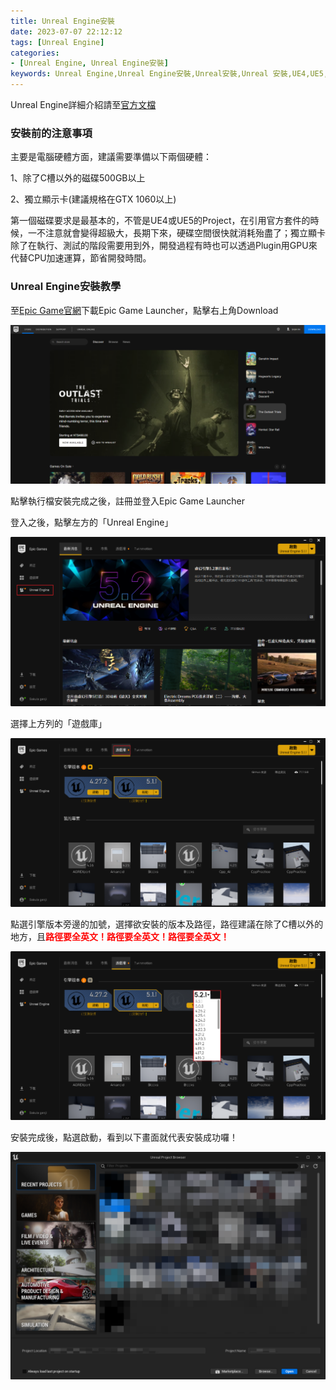 ```yaml
---
title: Unreal Engine安裝
date: 2023-07-07 22:12:12
tags: [Unreal Engine]
categories: 
- [Unreal Engine, Unreal Engine安裝]
keywords: Unreal Engine,Unreal Engine安裝,Unreal安裝,Unreal 安裝,UE4,UE5,Unreal Engine 4,Unreal Engine 5
---
```


Unreal Engine詳細介紹請至[官方文檔](https://www.unrealengine.com/en-US/unreal-engine-5)

<!-- more -->

### 安裝前的注意事項
主要是電腦硬體方面，建議需要準備以下兩個硬體：

1、除了C槽以外的磁碟500GB以上

2、獨立顯示卡(建議規格在GTX 1060以上)

第一個磁碟要求是最基本的，不管是UE4或UE5的Project，在引用官方套件的時候，一不注意就會變得超級大，長期下來，硬碟空間很快就消耗殆盡了；獨立顯卡除了在執行、測試的階段需要用到外，開發過程有時也可以透過Plugin用GPU來代替CPU加速運算，節省開發時間。

### Unreal Engine安裝教學

至[Epic Game官網](https://store.epicgames.com/en-US/)下載Epic Game Launcher，點擊右上角Download

![](https://github.com/Kura0913/Blog-image/blob/main/UnrealEngineInstall/UE5_1.png?raw=true)

點擊執行檔安裝完成之後，註冊並登入Epic Game Launcher

登入之後，點擊左方的「Unreal Engine」

![](https://github.com/Kura0913/Blog-image/blob/main/UnrealEngineInstall/UE5_2.png?raw=true)

選擇上方列的「遊戲庫」

![](https://github.com/Kura0913/Blog-image/blob/main/UnrealEngineInstall/UE5_3.png?raw=true)

點選引擎版本旁邊的加號，選擇欲安裝的版本及路徑，路徑建議在除了C槽以外的地方，且<font color=#FF0000>**路徑要全英文！路徑要全英文！路徑要全英文！**</font>

![](https://github.com/Kura0913/Blog-image/blob/main/UnrealEngineInstall/UE5_4.png?raw=true)

安裝完成後，點選啟動，看到以下畫面就代表安裝成功囉！

![](https://github.com/Kura0913/Blog-image/blob/main/UnrealEngineInstall/UE5_5.png?raw=true)